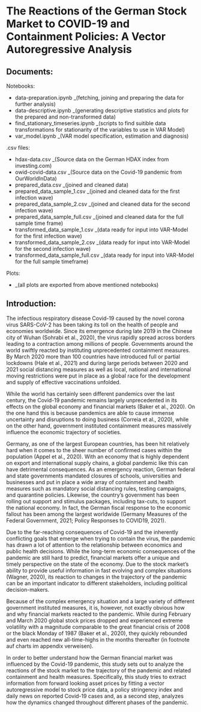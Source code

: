 # The Reactions of the German Stock Market to COVID-19 and Containment Policies: A Vector Autoregressive Analysis

## Documents:

Notebooks:
*  data-preparation.ipynb _(fetching, joining and preparing the data for further analysis)
*  data-descriptive.ipynb _(generating descriptive statistics and plots for the prepared and non-transformed data)
*  find_stationary_timeseries.ipynb _(scripts to find suitible data transformations for stationarity of the variables to use in VAR Model)
*  var_model.ipynb _(VAR model specification, estimation and diagnosis)

.csv files:
* hdax-data.csv _(Source data on the German HDAX index from investing.com)
* owid-covid-data.csv _(Source data on the Covid-19 pandemic from OurWorldInData)
* prepared_data.csv _(joined and cleaned data)
* prepared_data_sample_1.csv _(joined and cleaned data for the first infection wave)
* prepared_data_sample_2.csv _(joined and cleaned data for the second infection wave)
* prepared_data_sample_full.csv _(joined and cleaned data for the full sample time frame)
* transformed_data_sample_1.csv _(data ready for input into VAR-Model for the first infection wave)
* transformed_data_sample_2.csv _(data ready for input into VAR-Model for the second infection wave)
* transformed_data_sample_full.csv _(data ready for input into VAR-Model for the full sample timeframe)

Plots:
* _(all plots are exported from above mentioned notebooks)

## Introduction:

The infectious respiratory disease Covid-19 caused by the novel corona virus SARS-CoV-2 has been taking its toll on the health of people and economies worldwide. Since its emergence during late 2019 in the Chinese city of Wuhan (Sohrabi et al., 2020), the virus rapidly spread across borders leading to a contraction among millions of people. Governments around the world swiftly reacted by instituting unprecedented containment measures. By March 2020 more than 100 countries have introduced full or partial lockdowns (Hale et al., 2021) and during large periods between 2020 and 2021 social distancing measures as well as local, national and international moving restrictions were put in place as a global race for the development and supply of effective vaccinations unfolded.

While the world has certainly seen different pandemics over the last century, the Covid-19 pandemic remains largely unprecedented in its effects on the global economy and financial markets (Baker et al., 2020). On the one hand this is because pandemics are able to cause immense uncertainty and disruptions to doing business (Correia et al., 2020), while on the other hand, government instituted containment measures massively influence the economic trajectory of societies.

Germany, as one of the largest European countries, has been hit relatively hard when it comes to the sheer number of confirmed cases within the population (Appel et al., 2020). With an economy that is highly dependent on export and international supply chains, a global pandemic like this can have detrimental consequences. As an emergency reaction, German federal and state governments mandated closures of schools, universities and businesses and put in place a wide array of containment and health measures such as mandatory social distancing rules, testing campaigns, and quarantine policies. Likewise, the country’s government has been rolling out support and stimulus packages, including tax-cuts, to support the national economy. In fact, the German fiscal response to the economic fallout has been among the largest worldwide (Germany Measures of the Federal Government, 2021; Policy Responses to COVID19, 2021).

Due to the far-reaching consequences of Covid-19 and the inherently conflicting goals that emerge when trying to contain the virus, the pandemic has drawn a lot of attention to the relationship between economics and public health decisions.  While the long-term economic consequences of the pandemic are still hard to predict, financial markets offer a unique and timely perspective on the state of the economy. Due to the stock market’s ability to provide useful information in fast evolving and complex situations (Wagner, 2020), its reaction to changes in the trajectory of the pandemic can be an important indicator to different stakeholders, including political decision-makers.

Because of the complex emergency situation and a large variety of different government instituted measures, it is, however, not exactly obvious how and why financial markets reacted to the pandemic. While during February and March 2020 global stock prices dropped and experienced extreme volatility with a magnitude comparable to the great financial crisis of 2008 or the black Monday of 1987 (Baker et al., 2020), they quickly rebounded and even reached new all-time-highs in the months thereafter (in footnote auf charts im appendix verweisen).

In order to better understand how the German financial market was influenced by the Covid-19 pandemic, this study sets out to analyze the reactions of the stock market to the trajectory of the pandemic and related containment and health measures. Specifically, this study tries to extract information from forward looking asset prices by fitting a vector autoregressive model to stock price data, a policy stringency index and daily news on reported Covid-19 cases and, as a second step, analyzes how the dynamics changed throughout different phases of the pandemic.



